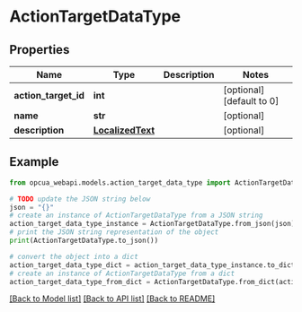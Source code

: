 # ActionTargetDataType


## Properties

Name | Type | Description | Notes
------------ | ------------- | ------------- | -------------
**action_target_id** | **int** |  | [optional] [default to 0]
**name** | **str** |  | [optional] 
**description** | [**LocalizedText**](LocalizedText.md) |  | [optional] 

## Example

```python
from opcua_webapi.models.action_target_data_type import ActionTargetDataType

# TODO update the JSON string below
json = "{}"
# create an instance of ActionTargetDataType from a JSON string
action_target_data_type_instance = ActionTargetDataType.from_json(json)
# print the JSON string representation of the object
print(ActionTargetDataType.to_json())

# convert the object into a dict
action_target_data_type_dict = action_target_data_type_instance.to_dict()
# create an instance of ActionTargetDataType from a dict
action_target_data_type_from_dict = ActionTargetDataType.from_dict(action_target_data_type_dict)
```
[[Back to Model list]](../README.md#documentation-for-models) [[Back to API list]](../README.md#documentation-for-api-endpoints) [[Back to README]](../README.md)


